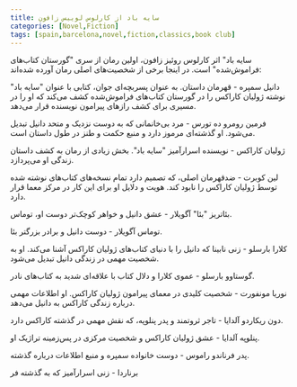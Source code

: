 ```yaml
---
title: سایه باد از کارلوس لوییس زافون
categories: [Novel,Fiction]
tags: [spain,barcelona,novel,fiction,classics,book club]
---
```




<!-- ## سایه باد از کارلوس لوییس زافون -->


سایه باد" اثر کارلوس روئیز زافون، اولین رمان از سری "گورستان کتاب‌های فراموش‌شده" است. در اینجا برخی از شخصیت‌های اصلی رمان آورده شده‌اند:

دانیل سمپره - قهرمان داستان. به عنوان پسربچه‌ای جوان، کتابی با عنوان "سایه باد" نوشته ژولیان کاراکس را در گورستان کتاب‌های فراموش‌شده کشف می‌کند که او را در مسیری برای کشف رازهای پیرامون نویسنده قرار می‌دهد.

فرمین رومرو ده تورس - مرد بی‌خانمانی که به دوست نزدیک و متحد دانیل تبدیل می‌شود. او گذشته‌ای مرموز دارد و منبع حکمت و طنز در طول داستان است.

ژولیان کاراکس - نویسنده اسرارآمیز "سایه باد". بخش زیادی از رمان به کشف داستان زندگی او می‌پردازد.

لین کوبرت - ضدقهرمان اصلی، که تصمیم دارد تمام نسخه‌های کتاب‌های نوشته شده توسط ژولیان کاراکس را نابود کند. هویت و دلایل او برای این کار در مرکز معما قرار دارد.

بئاتریز "بئا" آگویلار - عشق دانیل و خواهر کوچک‌تر دوست او، توماس.

توماس آگویلار - دوست دانیل و برادر بزرگتر بئا.

کلارا بارسلو - زنی نابینا که دانیل را با دنیای کتاب‌های ژولیان کاراکس آشنا می‌کند. او به شخصیت مهمی در زندگی دانیل تبدیل می‌شود.

گوستاوو بارسلو - عموی کلارا و دلال کتاب با علاقه‌ای شدید به کتاب‌های نادر.

نوریا مونفورت - شخصیت کلیدی در معمای پیرامون ژولیان کاراکس. او اطلاعات مهمی درباره زندگی کاراکس به دانیل می‌دهد.

دون ریکاردو آلدایا - تاجر ثروتمند و پدر پنلوپه، که نقش مهمی در گذشته کاراکس دارد.

پنلوپه آلدایا - عشق ژولیان کاراکس و شخصیت مرکزی در پس‌زمینه تراژیک او.

پدر فرناندو راموس - دوست خانواده سمپره و منبع اطلاعات درباره گذشته.

برناردا - زنی اسرارآمیز که به گذشته فر


